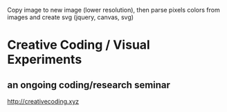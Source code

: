 Copy image to new image (lower resolution), then parse pixels colors from images and create svg (jquery, canvas, svg)

# Creative Coding / Visual Experiments
## an ongoing coding/research seminar
<http://creativecoding.xyz>